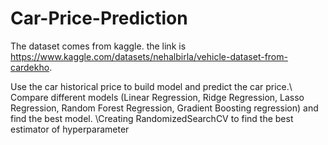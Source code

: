 # Car-Price-Prediction

The dataset comes from kaggle. the link is https://www.kaggle.com/datasets/nehalbirla/vehicle-dataset-from-cardekho.

Use the car historical price to build model and predict the car price.\ Compare different models (Linear Regression, Ridge Regression, Lasso Regression, Random Forest Regression, Gradient Boosting regression) and find the best model. \Creating RandomizedSearchCV to find the best estimator of hyperparameter
